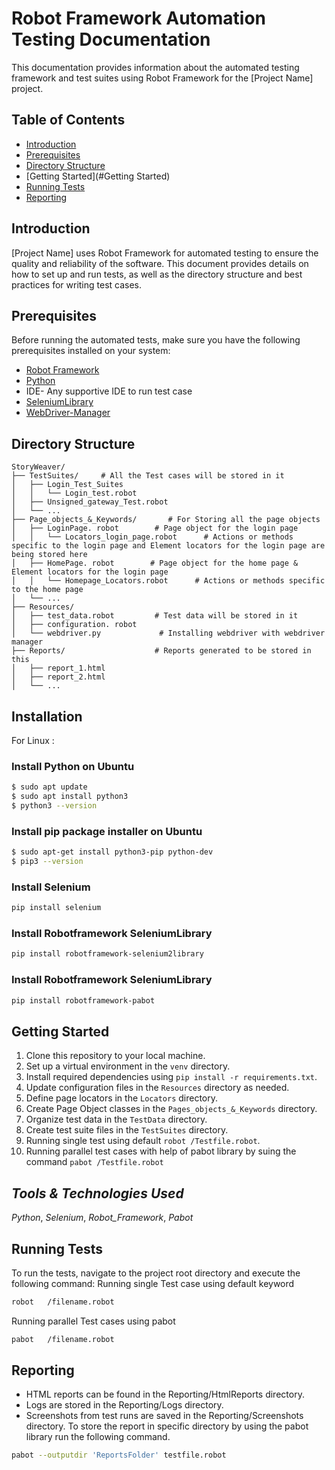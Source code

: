 # Robot Framework Automation Testing Documentation

This documentation provides information about the automated testing framework and test suites using Robot Framework for the [Project Name] project.

## Table of Contents
- [Introduction](#introduction)
- [Prerequisites](#prerequisites)
- [Directory Structure](#directory-structure)
- [Getting Started](#Getting Started)
- [Running Tests](#running-tests)
- [Reporting](#Reporting)




## Introduction

[Project Name] uses Robot Framework for automated testing to ensure the quality and reliability of the software. This document provides details on how to set up and run tests, as well as the directory structure and best practices for writing test cases.

## Prerequisites

Before running the automated tests, make sure you have the following prerequisites installed on your system:

- [Robot Framework](https://robotframework.org/)
- [Python](https://www.python.org/)
- IDE- Any supportive IDE to run test case
- [SeleniumLibrary](https://robotframework.org/SeleniumLibrary/)
- [WebDriver-Manager](https://pypi.org/project/webdriver-manager/)

## Directory Structure
``` tree -O
StoryWeaver/
├── TestSuites/     # All the Test cases will be stored in it
│   ├── Login_Test_Suites
│   │   └── Login_test.robot
│   ├── Unsigned_gateway_Test.robot
│   └── ...
├── Page_objects_&_Keywords/       # For Storing all the page objects
│   ├── LoginPage. robot        # Page object for the login page
│   │   └── Locators_login_page.robot      # Actions or methods specific to the login page and Element locators for the login page are being stored here
│   ├── HomePage. robot        # Page object for the home page & Element locators for the login page
│   │   └── Homepage_Locators.robot      # Actions or methods specific to the home page
│   └── ...
├── Resources/
│   ├── test_data.robot         # Test data will be stored in it
│   ├── configuration. robot
│   └── webdriver.py             # Installing webdriver with webdriver manager
├── Reports/                    # Reports generated to be stored in this
│   ├── report_1.html
│   ├── report_2.html
│   └── ...
```
## Installation
For Linux :
### Install Python on Ubuntu
```sh
$ sudo apt update
$ sudo apt install python3
$ python3 --version
```
### Install pip package installer on Ubuntu
```sh
$ sudo apt-get install python3-pip python-dev
$ pip3 --version
```
### Install Selenium
```sh
pip install selenium
```
### Install Robotframework SeleniumLibrary
```sh
pip install robotframework-selenium2library
```
### Install Robotframework SeleniumLibrary
```sh
pip install robotframework-pabot
```
## Getting Started

1. Clone this repository to your local machine.
2. Set up a virtual environment in the `venv` directory.
3. Install required dependencies using `pip install -r requirements.txt`.
4. Update configuration files in the `Resources` directory as needed.
5. Define page locators in the `Locators` directory.
6. Create Page Object classes in the `Pages_objects_&_Keywords` directory.
7. Organize test data in the `TestData` directory.
8. Create test suite files in the `TestSuites` directory. 
9. Running single test using default `robot /Testfile.robot`.
10. Running parallel test cases with help of pabot library by suing the command `pabot /Testfile.robot`
## _Tools & Technologies Used_
_Python_, _Selenium_, _Robot_Framework_, _Pabot_

## Running Tests

To run the tests, navigate to the project root directory and execute the following command:
Running single Test case using default keyword
```bash
robot   /filename.robot
```
Running parallel Test cases using pabot
```bash
pabot   /filename.robot
```
## Reporting
* HTML reports can be found in the Reporting/HtmlReports directory.
* Logs are stored in the Reporting/Logs directory.
* Screenshots from test runs are saved in the Reporting/Screenshots directory.
To store the report in specific directory by using the pabot library run the following command.
```bash
pabot --outputdir 'ReportsFolder' testfile.robot
```